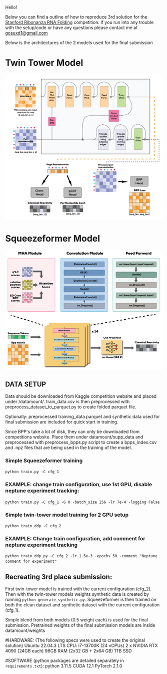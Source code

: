 Hello!

Below you can find a outline of how to reproduce 3rd solution for the [Stanford Ribonanza RNA Folding](https://www.kaggle.com/competitions/stanford-ribonanza-rna-folding/overview) competition.
If you run into any trouble with the setup/code or have any questions please contact me at <gosuxd1@gmail.com>

Below is the architectures of the 2 models used for the final submission
# Twin Tower Model
![Twin Tower Model](twin_tower.jpg)
# Squeezeformer Model
![Squeezeformer Architecture](squeezeformer.jpg)

## DATA SETUP
Data should be downloaded from Kaggle competition website and placed under /datamount/.
train_data.csv is then preprocessed with preprocess_dataset_to_parquet.py to create folded parquet file.

Optionally: preprocessed training_data.parquet and synthetic data used for final submission are included for quick start in training.

Since BPP's take a lot of disk, they can only be downloaded from competitions website. Place them under datamount/supp_data and preprocessed with preprocess_bpps.py script to create a bpps_index.csv and .npz files that are being used in the training of the model.


### Simple Squeezeformer training
`python train.py -C cfg_1` 
 
### EXAMPLE: change train configuration, use 1st GPU, disable neptune experiment tracking:
`python train.py -C cfg_1 -G 0 -batch_size 256 -lr 7e-4 -logging False`

### Simple twin-tower model training for 2 GPU setup
`python train_ddp -C cfg_2`

### EXAMPLE: Change train configuration, add comment for neptune experiment tracking
`python train_ddp.py -C cfg_2 -lr 1.5e-3 -epochs 50 -comment "Neptune comment for experiment"`


## Recreating 3rd place submission:
First twin-tower model is trained with the current configuration (cfg_2). Then with the twin-tower models weights synthetic data is created by running `python generate_synthetic.py`. Squeezeformer is then trained on both the clean dataset and synthetic dataset with the current configuration (cfg_1).

Simple blend from both models (0.5 weight each) is used for the final submission.
Pretrained weights of the final submission models are inside datamount/weights


#HARDWARE: (The following specs were used to create the original solution)
Ubuntu 22.04.3 LTS
CPU: i7-13700K (24 vCPUs)
2 x NVIDIA RTX 4090 (24GB each)
96GB RAM (2x32 GB + 2x64 GB)
1TB SSD

#SOFTWARE (python packages are detailed separately in `requirements.txt`):
python                    3.11.5
CUDA                      12.1
PyTorch                   2.1.0
